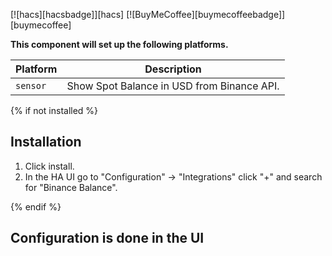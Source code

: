 [![hacs][hacsbadge]][hacs]
[![BuyMeCoffee][buymecoffeebadge]][buymecoffee]

**This component will set up the following platforms.**

| Platform        | Description                         |
| --------------- | ----------------------------------- |
| `sensor`        | Show Spot Balance in USD from Binance API.                 |


{% if not installed %}

## Installation

1. Click install.
1. In the HA UI go to "Configuration" -> "Integrations" click "+" and search for "Binance Balance".

{% endif %}

## Configuration is done in the UI

<!---->
